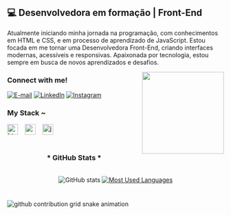 ## 💻 Desenvolvedora em formação | Front-End

Atualmente iniciando minha jornada na programação, com conhecimentos em HTML e CSS, e em processo de aprendizado de JavaScript. Estou focada em me tornar uma Desenvolvedora Front-End, criando interfaces modernas, acessíveis e responsivas. Apaixonada por tecnologia, estou sempre em busca de novos aprendizados e desafios.

<img align="right" alt="" height="190px" src="https://github.com/brusouzza1/brusouzza1/issues/1#issue-2973523937">



<h3 align="left">Connect with me!</h3>

[![E-mail](https://img.shields.io/badge/-Email-000?style=for-the-badge&logo=microsoft-outlook&logoColor=FF00F6&color:FFF)](mailto:brunasouzasouzza1@gmail.com)
[![LinkedIn](https://img.shields.io/badge/-LinkedIn-000?style=for-the-badge&logo=linkedin&logoColor=FF00F6&color:FFF)](https://www.linkedin.com/in/bruna-fernandes-souza-b76752248)
[![Instagram](https://img.shields.io/badge/-Instagram-000?style=for-the-badge&logo=instagram&logoColor=FF00F6&color:FFF)](https://www.instagram.com/bru_souzza1/)


<h3 align="left">My Stack ~</h3>

<div align="left">
  <img src="https://cdn.jsdelivr.net/gh/devicons/devicon/icons/html5/html5-original.svg" height="25" alt="html5 logo"  />
  <img width="8" />
  <img src="https://cdn.jsdelivr.net/gh/devicons/devicon/icons/css3/css3-original.svg" height="25" alt="css3 logo"  />
  <img width="8" />
  <img src="https://cdn.jsdelivr.net/gh/devicons/devicon/icons/javascript/javascript-plain.svg" height="25" alt="javascript logo"  />
  <img width="8" />
</div>

#

<div style="text-align: center;" align="center">
  <h3>* GitHub Stats *</h3>
  <br>
  <img src="https://github-readme-stats-git-masterrstaa-rickstaa.vercel.app/api?username=mari4souza&hide_title=true&show_icons=true&include_all_commits=false&count_private=true&line_height=25&hide=issues&bg_color=000&title_color=FF00F6&text_color=FFF&border_radius=3&border_color=36123c&icon_color=FF00F6&theme=jolly" alt="GitHub stats">

  <a href="https://github.com/brusouzza1/github-readme-stats">
    <img src="https://github-readme-stats-git-masterrstaa-rickstaa.vercel.app/api/top-langs/?username=brusouzza1&line_height=10&card_width=290&layout=compact&hide_title=false&count_private=true&langs_count=4&show_icons=true&title_color=FF00F6&hide=html,scss,less&bg_color=000&text_color=8B8B8B&border_radius=3&border_color=561760&count_private=true" alt="Most Used Languages">
  </a>
</div>

#

<picture align="center">
  <source media="(prefers-color-scheme: dark)" srcset="https://raw.githubusercontent.com/brusouzza1/brusouzza1/output/github-contribution-grid-snake-dark.svg">
  <source media="(prefers-color-scheme: light)" srcset="https://raw.githubusercontent.com/brusouzza1/brusouzza1/output/github-contribution-grid-snake-dark.svg">
  <img align="center" alt="github contribution grid snake animation" src="https://raw.githubusercontent.com/mari4souza/brusouzza1/output/github-contribution-grid-snake.svg">
</picture>

 
